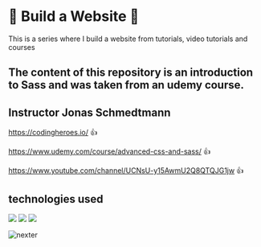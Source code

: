 # :rocket: Build a Website :rocket:

This is a series where I build a website from tutorials, video tutorials and courses

## The content of this repository is an introduction to Sass and was taken from an udemy course.
## Instructor Jonas Schmedtmann

https://codingheroes.io/ :+1:

https://www.udemy.com/course/advanced-css-and-sass/ :+1:

https://www.youtube.com/channel/UCNsU-y15AwmU2Q8QTQJG1jw :+1:

## technologies used

![](https://img.shields.io/badge/-HTML-%23ec6231)
![](https://img.shields.io/badge/-CSS-%23264de4)
![](https://img.shields.io/badge/-Sass-%23cd669a)

![nexter](https://user-images.githubusercontent.com/50461475/114236676-58262a00-9958-11eb-85bb-ffac2beb85b6.png)

